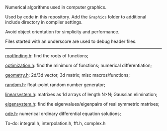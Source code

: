 Numerical algorithms used in computer graphics.

Used by code in this repository. Add the `Graphics` folder to additional include directory in compiler settings.

Avoid object orientation for simplicity and performance.

Files started with an underscore are used to debug header files.

--------

[rootfinding.h](rootfinding.h): find the roots of functions;

[optimization.h](optimization.h): find the minimum of functions; numerical differentiation;

[geometry.h](geometry.h): 2d/3d vector, 3d matrix; misc macros/functions;

[random.h](random.h): float-point random number generator;

[linearsystem.h](linearsystem.h): matrixes as 1d arrays of length N×N; Gaussian elimination;

[eigensystem.h](eigensystem.h): find the eigenvalues/eigenpairs of real symmetric matrixes;

[ode.h](ode.h): numerical ordinary differential equation solutions;

To-do: integral.h, interpolation.h, fft.h, complex.h

